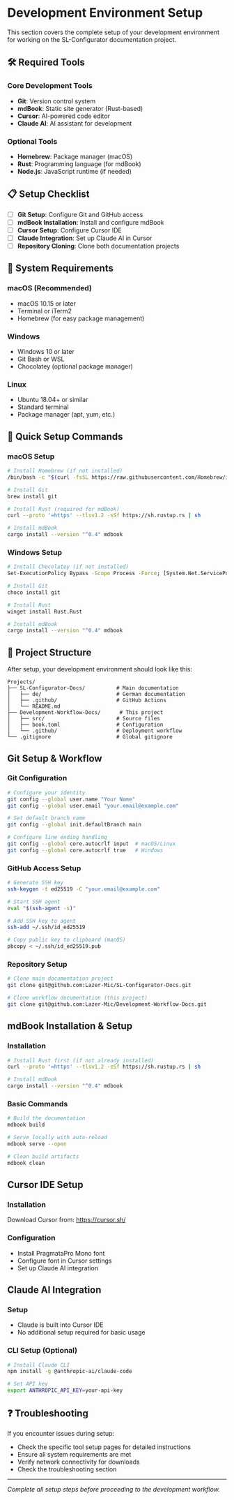 # Development Environment Setup

This section covers the complete setup of your development environment for working on the SL-Configurator documentation project.

## 🛠️ Required Tools

### Core Development Tools
- **Git**: Version control system
- **mdBook**: Static site generator (Rust-based)
- **Cursor**: AI-powered code editor
- **Claude AI**: AI assistant for development

### Optional Tools
- **Homebrew**: Package manager (macOS)
- **Rust**: Programming language (for mdBook)
- **Node.js**: JavaScript runtime (if needed)

## 📋 Setup Checklist

- [ ] **Git Setup**: Configure Git and GitHub access
- [ ] **mdBook Installation**: Install and configure mdBook
- [ ] **Cursor Setup**: Configure Cursor IDE
- [ ] **Claude Integration**: Set up Claude AI in Cursor
- [ ] **Repository Cloning**: Clone both documentation projects

## 🔧 System Requirements

### macOS (Recommended)
- macOS 10.15 or later
- Terminal or iTerm2
- Homebrew (for easy package management)

### Windows
- Windows 10 or later
- Git Bash or WSL
- Chocolatey (optional package manager)

### Linux
- Ubuntu 18.04+ or similar
- Standard terminal
- Package manager (apt, yum, etc.)

## 🚀 Quick Setup Commands

### macOS Setup
```bash
# Install Homebrew (if not installed)
/bin/bash -c "$(curl -fsSL https://raw.githubusercontent.com/Homebrew/install/HEAD/install.sh)"

# Install Git
brew install git

# Install Rust (required for mdBook)
curl --proto '=https' --tlsv1.2 -sSf https://sh.rustup.rs | sh

# Install mdBook
cargo install --version "^0.4" mdbook
```

### Windows Setup
```bash
# Install Chocolatey (if not installed)
Set-ExecutionPolicy Bypass -Scope Process -Force; [System.Net.ServicePointManager]::SecurityProtocol = [System.Net.ServicePointManager]::SecurityProtocol -bor 3072; iex ((New-Object System.Net.WebClient).DownloadString('https://community.chocolatey.org/install.ps1'))

# Install Git
choco install git

# Install Rust
winget install Rust.Rust

# Install mdBook
cargo install --version "^0.4" mdbook
```

## 📁 Project Structure

After setup, your development environment should look like this:

```text
Projects/
├── SL-Configurator-Docs/          # Main documentation
│   ├── de/                        # German documentation
│   ├── .github/                   # GitHub Actions
│   └── README.md
├── Development-Workflow-Docs/      # This project
│   ├── src/                       # Source files
│   ├── book.toml                  # Configuration
│   └── .github/                   # Deployment workflow
└── .gitignore                     # Global gitignore
```

## Git Setup & Workflow

### Git Configuration

```bash
# Configure your identity
git config --global user.name "Your Name"
git config --global user.email "your.email@example.com"

# Set default branch name
git config --global init.defaultBranch main

# Configure line ending handling
git config --global core.autocrlf input  # macOS/Linux
git config --global core.autocrlf true   # Windows
```

### GitHub Access Setup

```bash
# Generate SSH key
ssh-keygen -t ed25519 -C "your.email@example.com"

# Start SSH agent
eval "$(ssh-agent -s)"

# Add SSH key to agent
ssh-add ~/.ssh/id_ed25519

# Copy public key to clipboard (macOS)
pbcopy < ~/.ssh/id_ed25519.pub
```

### Repository Setup

```bash
# Clone main documentation project
git clone git@github.com:Lazer-Mic/SL-Configurator-Docs.git

# Clone workflow documentation (this project)
git clone git@github.com:Lazer-Mic/Development-Workflow-Docs.git
```

## mdBook Installation & Setup

### Installation

```bash
# Install Rust first (if not already installed)
curl --proto '=https' --tlsv1.2 -sSf https://sh.rustup.rs | sh

# Install mdBook
cargo install --version "^0.4" mdbook
```

### Basic Commands

```bash
# Build the documentation
mdbook build

# Serve locally with auto-reload
mdbook serve --open

# Clean build artifacts
mdbook clean
```

## Cursor IDE Setup

### Installation

Download Cursor from: https://cursor.sh/

### Configuration

- Install PragmataPro Mono font
- Configure font in Cursor settings
- Set up Claude AI integration

## Claude AI Integration

### Setup

- Claude is built into Cursor IDE
- No additional setup required for basic usage

### CLI Setup (Optional)

```bash
# Install Claude CLI
npm install -g @anthropic-ai/claude-code

# Set API key
export ANTHROPIC_API_KEY=your-api-key
```

## ❓ Troubleshooting

If you encounter issues during setup:
- Check the specific tool setup pages for detailed instructions
- Ensure all system requirements are met
- Verify network connectivity for downloads
- Check the troubleshooting section

---

*Complete all setup steps before proceeding to the development workflow.*
